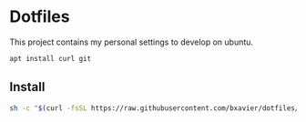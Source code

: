# Dotfiles

This project contains my personal settings to develop on ubuntu.

```sh
apt install curl git
```

## Install

```sh
sh -c "$(curl -fsSL https://raw.githubusercontent.com/bxavier/dotfiles/main/index.sh)"

```
